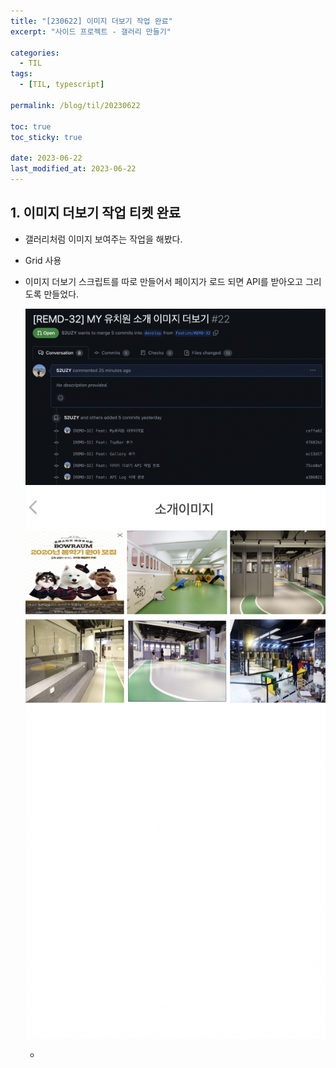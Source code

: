 ```yaml
---
title: "[230622] 이미지 더보기 작업 완료"
excerpt: "사이드 프로젝트 - 갤러리 만들기"

categories:
  - TIL
tags:
  - [TIL, typescript]

permalink: /blog/til/20230622

toc: true
toc_sticky: true

date: 2023-06-22
last_modified_at: 2023-06-22
---
```


## 1. 이미지 더보기 작업 티켓 완료

- 갤러리처럼 이미지 보여주는 작업을 해봤다.
- Grid 사용
- 이미지 더보기 스크립트를 따로 만들어서 페이지가 로드 되면 API를 받아오고 그리도록 만들었다.

  ![ticket](/assets/images/posts_img/til/230622-1.png) <br>
  ![ticket](/assets/images/posts_img/til/230622-2.png)

  -
